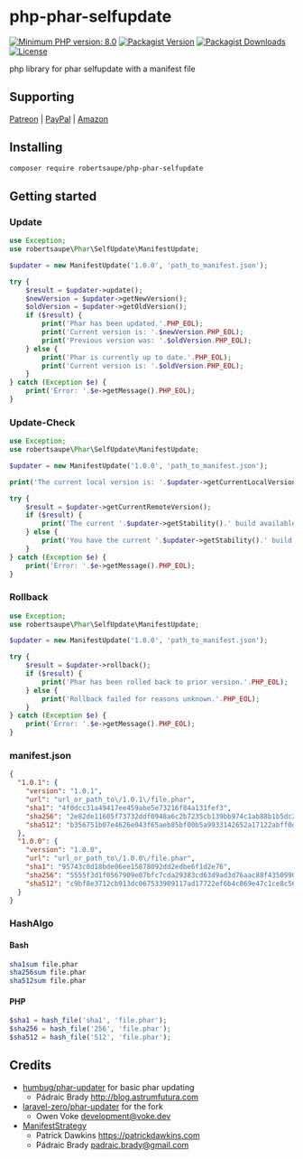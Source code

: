 # php-phar-selfupdate

[![Minimum PHP version: 8.0](https://img.shields.io/badge/php-8.0%2B-blue.svg?color=blue&style=for-the-badge)](https://packagist.org/packages/robertsaupe/php-phar-selfupdate)
[![Packagist Version](https://img.shields.io/packagist/v/robertsaupe/php-phar-selfupdate?color=blue&style=for-the-badge)](https://packagist.org/packages/robertsaupe/php-phar-selfupdate)
[![Packagist Downloads](https://img.shields.io/packagist/dt/robertsaupe/php-phar-selfupdate?color=blue&style=for-the-badge)](https://packagist.org/packages/robertsaupe/php-phar-selfupdate)
[![License](https://img.shields.io/badge/license-MIT-blue.svg?style=for-the-badge)](LICENSE)

php library for phar selfupdate with a manifest file

## Supporting

[Patreon](https://www.patreon.com/robertsaupe) |
[PayPal](https://www.paypal.com/donate?hosted_button_id=SQMRNY8YVPCZQ) |
[Amazon](https://www.amazon.de/ref=as_li_ss_tl?ie=UTF8&linkCode=ll2&tag=robertsaupe-21&linkId=b79bc86cee906816af515980cb1db95e&language=de_DE)

## Installing

```sh
composer require robertsaupe/php-phar-selfupdate
```

## Getting started

### Update

```php
use Exception;
use robertsaupe\Phar\SelfUpdate\ManifestUpdate;

$updater = new ManifestUpdate('1.0.0', 'path_to_manifest.json');

try {
    $result = $updater->update();
    $newVersion = $updater->getNewVersion();
    $oldVersion = $updater->getOldVersion();
    if ($result) {
        print('Phar has been updated.'.PHP_EOL);
        print('Current version is: '.$newVersion.PHP_EOL);
        print('Previous version was: '.$oldVersion.PHP_EOL);
    } else {
        print('Phar is currently up to date.'.PHP_EOL);
        print('Current version is: '.$oldVersion.PHP_EOL);
    }
} catch (Exception $e) {
    print('Error: '.$e->getMessage().PHP_EOL);
}
```

### Update-Check

```php
use Exception;
use robertsaupe\Phar\SelfUpdate\ManifestUpdate;

$updater = new ManifestUpdate('1.0.0', 'path_to_manifest.json');

print('The current local version is: '.$updater->getCurrentLocalVersion().PHP_EOL);

try {
    $result = $updater->getCurrentRemoteVersion();
    if ($result) {
        print('The current '.$updater->getStability().' build available remotely is: '.$result.PHP_EOL);
    } else {
        print('You have the current '.$updater->getStability().' build installed.'.PHP_EOL);
    }
} catch (Exception $e) {
    print('Error: '.$e->getMessage().PHP_EOL);
}
```

### Rollback

```php
use Exception;
use robertsaupe\Phar\SelfUpdate\ManifestUpdate;

$updater = new ManifestUpdate('1.0.0', 'path_to_manifest.json');

try {
    $result = $updater->rollback();
    if ($result) {
        print('Phar has been rolled back to prior version.'.PHP_EOL);
    } else {
        print('Rollback failed for reasons unknown.'.PHP_EOL);
    }
} catch (Exception $e) {
    print('Error: '.$e->getMessage().PHP_EOL);
}
```

### manifest.json

```json
{
  "1.0.1": {
    "version": "1.0.1",
    "url": "url_or_path_to\/1.0.1\/file.phar",
    "sha1": "4f0dcc31a49417ee459abe5e73216f84a131fef3",
    "sha256": "2e82de11605f73732ddf0948a6c2b7235cb139bb974c1ab88b1b5dc21fcb571f",
    "sha512": "b356751b07e4626e043f65aeb85bf00b5a9933142652a17122abff0d43db3ce1371f212525b6aac011aa096592a5bcc85f14659fc2cd541f31ec2f4089931e91"
  },
  "1.0.0": {
    "version": "1.0.0",
    "url": "url_or_path_to\/1.0.0\/file.phar",
    "sha1": "95743c0d18bde06ee15878092dd2edbe6f1d2e76",
    "sha256": "5555f3d1f0567909e07bfc7cda29383cd63d9ad3d76aac88f43509904d916c23",
    "sha512": "c9bf8e3712cb913dc067533909117ad17722ef6b4c869e47c1ce8c56cda2a1d182657063eaa713cca331584f2ac548465e87d88895779b4da0b52c62b9f70a2a"
  }
}
```

### HashAlgo

#### Bash

```bash
sha1sum file.phar
sha256sum file.phar
sha512sum file.phar
```

#### PHP

```php
$sha1 = hash_file('sha1', 'file.phar');
$sha256 = hash_file('256', 'file.phar');
$sha512 = hash_file('512', 'file.phar');
```

## Credits

- [humbug/phar-updater](https://github.com/humbug/phar-updater) for basic phar updating
  - Pádraic Brady <http://blog.astrumfutura.com>
- [laravel-zero/phar-updater](https://github.com/laravel-zero/phar-updater) for the fork
  - Owen Voke <development@voke.dev>
- [ManifestStrategy](https://github.com/humbug/phar-updater/pull/37)
  - Patrick Dawkins <https://patrickdawkins.com>
  - Pádraic Brady <padraic.brady@gmail.com>
